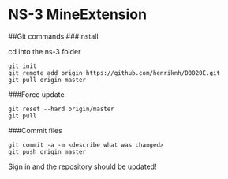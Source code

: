 NS-3 MineExtension
==============

##Git commands
###Install 

cd into the ns-3 folder
```
git init
git remote add origin https://github.com/henriknh/D0020E.git
git pull origin master
```


###Force update
```
git reset --hard origin/master
git pull
```

###Commit files

```
git commit -a -m <describe what was changed>
git push origin master
```
Sign in and the repository should be updated!
